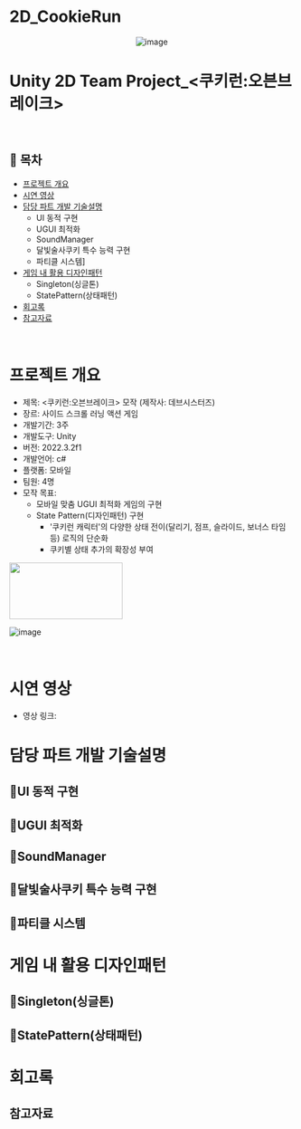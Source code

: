 # 2D_CookieRun
<div align=center>
 
 ![image](https://github.com/eun457/2D_CookieRun/assets/140386045/70e89815-4b9a-4c86-a9cf-9e4290beaf6b)
</div>

# Unity 2D Team Project_<쿠키런:오븐브레이크>
</br>

## :memo: 목차

- [프로젝트 개요](#프로젝트-개요)
- [시연 영상](#시연-영상)
- [담당 파트 개발 기술설명](#담당-파트-개발-기술설명)
  - UI 동적 구현
  - UGUI 최적화
  - SoundManager
  - 달빛술사쿠키 특수 능력 구현
  - 파티클 시스템]
- [게임 내 활용 디자인패턴](#게임-내-활용-디자인패턴)
  - Singleton(싱글톤)
  - StatePattern(상태패턴)
- [회고록](#회고록)
- [참고자료](#참고자료)


</br>


# 프로젝트 개요

- 제목: <쿠키런:오븐브레이크> 모작 (제작사: 데브시스터즈)
- 장르: 사이드 스크롤 러닝 액션 게임
- 개발기간: 3주
- 개발도구: Unity
- 버전: 2022.3.2f1
- 개발언어: c#
- 플랫폼: 모바일
- 팀원: 4명
- 모작 목표:
  - 모바일 맞춤 UGUI 최적화 게임의 구현
  - State Pattern(디자인패턴) 구현
    - '쿠키런 캐릭터'의 다양한 상태 전이(달리기, 점프, 슬라이드, 보너스 타임 등) 로직의 단순화
    - 쿠키별 상태 추가의 확장성 부여

<img src = "https://github.com/eun457/2D_CookieRun/assets/140386045/ab2e4eb3-6d5a-4cc4-900e-8bee4670ef26.png" width ="200" height = "100"/>

![image](https://github.com/eun457/2D_CookieRun/assets/140386045/ab2e4eb3-6d5a-4cc4-900e-8bee4670ef26)

</br>

# 시연 영상

- 영상 링크:

# 담당 파트 개발 기술설명
## :gem:UI 동적 구현
## :gem:UGUI 최적화
## :gem:SoundManager
## :gem:달빛술사쿠키 특수 능력 구현
## :gem:파티클 시스템

# 게임 내 활용 디자인패턴
## :gem:Singleton(싱글톤)
## :gem:StatePattern(상태패턴)

# 회고록

## 참고자료


